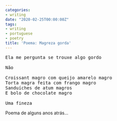 ```yaml
---
categories:
- writing
date: "2020-02-25T00:00:00Z"
tags:
- writing
- portuguese
- poetry
title: 'Poema: Magreza gorda'
---
```


<pre>Ela me pergunta se trouxe algo gordo

Não

Croissant magro com queijo amarelo magro
Torta magra feita com frango magro
Sanduíches de atum magros
E bolo de chocolate magro

Uma fineza</pre>

Poema de alguns anos atrás...
